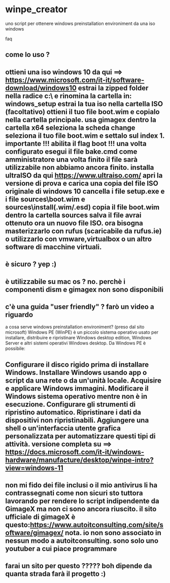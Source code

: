 # winpe_creator
uno script per ottenere windows preinstallation environiment da una iso windows 

faq

come lo uso ?
---------------------------------------------------------------------------------------------------------------
ottieni una iso windows 10 da qui ==> https://www.microsoft.com/it-it/software-download/windows10 
estrai la zipped folder nella radice c:\ e rinomina la cartella in: windows_setup
estrai la tua iso nella cartella ISO (facoltativo)
ottieni il tuo file boot.wim e copialo nella cartella principale. 
usa gimagex dentro la cartella x64 
seleziona la scheda change
seleziona il tuo file boot.wim e settalo sul index 1. importante !!! abilita il flag boot !!!
una volta configurato esegui il file bake.cmd come amministratore
una volta finito il file sarà utilizzabile
non abbiamo ancora finito. installa ultraISO da qui https://www.ultraiso.com/
apri la versione di prova e carica una copia del file ISO originale di windows 10
cancella i file setup.exe e i file sources\boot.wim e sources\install(.wim/.esd) 
copia il file boot.wim dentro la cartella sources 
salva il file
avrai ottenuto ora un nuovo file ISO. ora bisogna masterizzarlo con rufus (scaricabile da rufus.ie) o utilizzarlo con vmware,virtualbox o un altro software di macchine virtuali.
-------------------------------------------------------------------------------------------------------------------------
è sicuro ? 
yep :) 
----------------------------------
è utilizzabile su mac os ?
no. perchè i componenti dism e gimagex non sono disponibili
-------------------------------------------------------------
c'è una guida "user friendly" ?
farò un video a riguardo 
-------------------------------------------------
a cosa serve windows preinstallation environiment?
(preso dal sito microsoft) 
Windows PE (WinPE) è un piccolo sistema operativo usato per installare, distribuire e ripristinare Windows desktop edition, Windows Server e altri sistemi operativi Windows desktop. Da Windows PE è possibile:

Configurare il disco rigido prima di installare Windows.
Installare Windows usando app o script da una rete o da un'unità locale.
Acquisire e applicare Windows immagini.
Modificare il Windows sistema operativo mentre non è in esecuzione.
Configurare gli strumenti di ripristino automatico.
Ripristinare i dati da dispositivi non ripristinabili.
Aggiungere una shell o un'interfaccia utente grafica personalizzata per automatizzare questi tipi di attività.
versione completa su ==> https://docs.microsoft.com/it-it/windows-hardware/manufacture/desktop/winpe-intro?view=windows-11
-----------------------------------------------------------------------------------------------------------------------
non mi fido dei file inclusi o il mio antivirus li ha contrassegnati come non sicuri
sto tuttora lavorando per rendere lo script indipendente da GimageX ma non ci sono ancora riuscito.
il sito ufficiale di gimageX è questo:https://www.autoitconsulting.com/site/software/gimagex/
nota. io non sono associato in nessun modo a autoitconsulting. sono solo uno youtuber a cui piace programmare 
-----------------------------------------------------------------------------------------------------------------------
farai un sito per questo ?????
boh dipende da quanta strada farà il progetto :)
-----------------------------------------------------------------------------------------------------------------------
